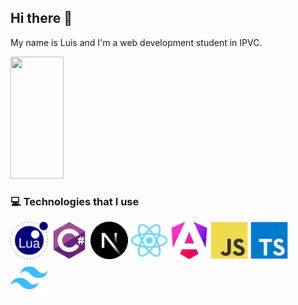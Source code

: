 ## Hi there 👋
My name is Luis and I'm a web development student in IPVC.

<img width="41%" height="195px" src="https://github-readme-stats.vercel.app/api/top-langs/?username=luis-afonso136&layout=compact&hide_border=true&theme=transparent&bg_color=0d1117" />


### 💻 Technologies that I use
<div style="display: inline_block">
  <img align="center" alt="Luis-Lua" height="60" src="https://raw.githubusercontent.com/devicons/devicon/master/icons/lua/lua-original.svg">
  <img align="center" alt="Luis-C#" height="60" src="https://raw.githubusercontent.com/devicons/devicon/master/icons/csharp/csharp-original.svg">
  <img align="center" alt="Luis-NextJS" height="60" src="https://raw.githubusercontent.com/devicons/devicon/master/icons/nextjs/nextjs-original.svg">
  <img align="center" alt="Luis-react" height="60" src="https://raw.githubusercontent.com/devicons/devicon/master/icons/react/react-original.svg">
  <img align="center" alt="Luis-Angular" height="60" src="https://raw.githubusercontent.com/devicons/devicon/master/icons/angular/angular-original.svg">
  <img align="center" alt="Luis-JS" height="60" src="https://raw.githubusercontent.com/devicons/devicon/master/icons/javascript/javascript-original.svg">
  <img align="center" alt="Luis-TS" height="60" src="https://raw.githubusercontent.com/devicons/devicon/master/icons/typescript/typescript-original.svg">
  <img align="center" alt="Luis-Tailwind" height="60" src="https://raw.githubusercontent.com/devicons/devicon/master/icons/tailwindcss/tailwindcss-original.svg">
</div>
